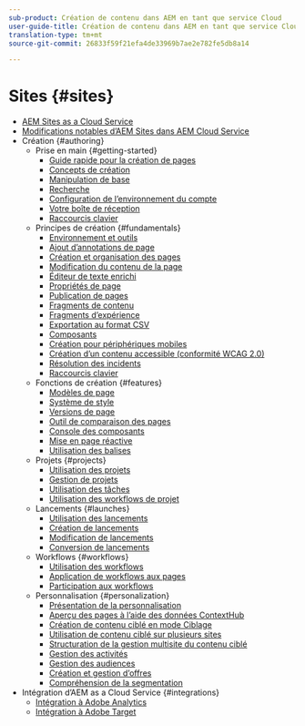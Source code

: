 ```yaml
---
sub-product: Création de contenu dans AEM en tant que service Cloud
user-guide-title: Création de contenu dans AEM en tant que service Cloud
translation-type: tm+mt
source-git-commit: 26833f59f21efa4de33969b7ae2e782fe5db8a14

---
```



# Sites {#sites}

+ [AEM Sites as a Cloud Service](/help/sites-cloud/home.md)
+ [Modifications notables d’AEM Sites dans AEM Cloud Service](sites-cloud-changes.md)
+ Création {#authoring}
   + Prise en main {#getting-started}
      + [Guide rapide pour la création de pages](authoring/getting-started/quick-start.md)
      + [Concepts de création](authoring/getting-started/concepts.md)
      + [Manipulation de base](authoring/getting-started/basic-handling.md)
      + [Recherche](authoring/getting-started/search.md)
      + [Configuration de l’environnement du compte](authoring/getting-started/account-environment.md)
      + [Votre boîte de réception](authoring/getting-started/inbox.md)
      + [Raccourcis clavier](authoring/getting-started/keyboard-shortcuts.md)
   + Principes de création {#fundamentals}
      + [Environnement et outils](authoring/fundamentals/environment-tools.md)
      + [Ajout d’annotations de page](authoring/fundamentals/annotations.md)
      + [Création et organisation des pages](authoring/fundamentals/organizing-pages.md)
      + [Modification du contenu de la page](authoring/fundamentals/editing-content.md)
      + [Éditeur de texte enrichi](authoring/fundamentals/rich-text-editor.md)
      + [Propriétés de page](authoring/fundamentals/page-properties.md)
      + [Publication de pages](authoring/fundamentals/publishing-pages.md)
      + [Fragments de contenu](authoring/fundamentals/content-fragments.md)
      + [Fragments d’expérience](authoring/fundamentals/experience-fragments.md)
      + [Exportation au format CSV](authoring/fundamentals/csv-export.md)
      + [Composants](authoring/fundamentals/components.md)
      + [Création pour périphériques mobiles](authoring/fundamentals/mobile.md)
      + [Création d’un contenu accessible (conformité WCAG 2.0)](authoring/fundamentals/accessible-content.md)
      + [Résolution des incidents](authoring/fundamentals/troubleshooting.md)
      + [Raccourcis clavier](authoring/fundamentals/keyboard-shortcuts.md)
   + Fonctions de création {#features}
      + [Modèles de page](authoring/features/templates.md)
      + [Système de style](authoring/features/style-system.md)
      + [Versions de page](authoring/features/page-versions.md)
      + [Outil de comparaison des pages](authoring/features/page-diff.md)
      + [Console des composants](authoring/features/components-console.md)
      + [Mise en page réactive](authoring/features/responsive-layout.md)
      + [Utilisation des balises](authoring/features/tags.md)
   + Projets {#projects}
      + [Utilisation des projets](authoring/projects/overview.md)
      + [Gestion de projets](authoring/projects/managing.md)
      + [Utilisation des tâches](authoring/projects/tasks.md)
      + [Utilisation des workflows de projet](authoring/projects/workflows.md)
   + Lancements {#launches}
      + [Utilisation des lancements](authoring/launches/overview.md)
      + [Création de lancements](authoring/launches/creating.md)
      + [Modification de lancements](authoring/launches/editing.md)
      + [Conversion de lancements](authoring/launches/promoting.md)
   + Workflows {#workflows}
      + [Utilisation des workflows](authoring/workflows/overview.md)
      + [Application de workflows aux pages  ](authoring/workflows/applying.md)
      + [Participation aux workflows  ](authoring/workflows/participating.md)
   + Personnalisation   {#personalization}
      + [Présentation de la personnalisation](authoring/personalization/overview.md)
      + [Aperçu des pages à l’aide des données ContextHub ](authoring/personalization/contexthub.md)
      + [Création de contenu ciblé en mode Ciblage   ](authoring/personalization/targeted-content.md)
      + [Utilisation de contenu ciblé sur plusieurs sites](authoring/personalization/multisite-targeted-content.md)
      + [Structuration de la gestion multisite du contenu ciblé](authoring/personalization/multisite-structure.md)
      + [Gestion des activités](authoring/personalization/activities.md)
      + [Gestion des audiences](authoring/personalization/audiences.md)
      + [Création et gestion d’offres](authoring/personalization/offers.md)
      + [Compréhension de la segmentation](authoring/personalization/segmentation.md)
+ Intégration d’AEM as a Cloud Service {#integrations}
   + [Intégration à Adobe Analytics](integrating/adobe-analytics.md)
   + [Intégration à Adobe Target](integrating/adobe-target.md)
